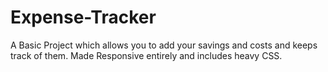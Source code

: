 # Expense-Tracker
  A Basic Project which allows you to add your savings and costs and keeps track of them. 
  Made Responsive entirely and includes heavy CSS.
